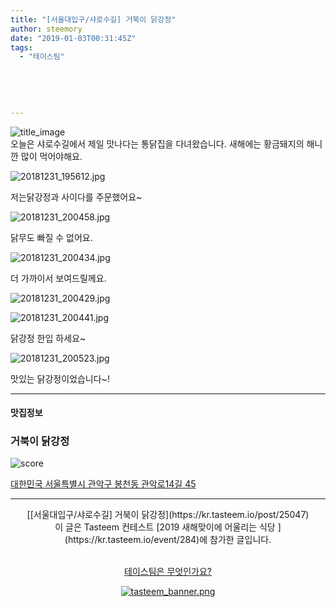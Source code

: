 ```yaml
---
title: "[서울대입구/샤로수길] 거북이 닭강정"
author: steemory
date: "2019-01-03T00:31:45Z"
tags:
  - "테이스팀"
  
  
  
  
  
---
```

![title_image](https://static.tasteem.io/uploads/3843/post/25047/content_b1150b28-9b10-4f64-a5bf-ebc40489d009.jpeg)
<br/>
오늘은 샤로수길에서 제일 맛나다는  통닭집을 다녀왔습니다. 새해에는 황금돼지의 해니깐 많이 먹어야해요.
 
![20181231_195612.jpg](https://static.tasteem.io/uploads/image/image/123301/7a8b649c-1dab-4074-be79-5dc48d3f9837.jpeg)

저는닭강정과 사이다를 주문했어요~

![20181231_200458.jpg](https://static.tasteem.io/uploads/image/image/123304/7a8b649c-1dab-4074-be79-5dc48d3f9837.jpeg)

닭무도 빠질 수 없어요.

![20181231_200434.jpg](https://static.tasteem.io/uploads/image/image/123303/7a8b649c-1dab-4074-be79-5dc48d3f9837.jpeg)

더 가까이서 보여드릴께요.

![20181231_200429.jpg](https://static.tasteem.io/uploads/image/image/123306/7a8b649c-1dab-4074-be79-5dc48d3f9837.jpeg)

![20181231_200441.jpg](https://static.tasteem.io/uploads/image/image/123307/7a8b649c-1dab-4074-be79-5dc48d3f9837.jpeg)

닭강정 한입 하세요~

![20181231_200523.jpg](https://static.tasteem.io/uploads/image/image/123308/7a8b649c-1dab-4074-be79-5dc48d3f9837.jpeg)

맛있는 닭강정이었습니다~!


---------------------
#### 맛집정보
### 거북이 닭강정
![score](https://static.tasteem.io/images/steem/1Crowns.png)

[대한민국 서울특별시 관악구 봉천동 관악로14길 45](https://kr.tasteem.io/post/25047#map)

-----------------------------------------
<center>[[서울대입구/샤로수길] 거북이 닭강정](https://kr.tasteem.io/post/25047)
<br/>이 글은 Tasteem 컨테스트
 [2019 새해맞이에 어울리는 식당 ](https://kr.tasteem.io/event/284)에 참가한 글입니다.

<br/>[테이스팀은 무엇인가요?](https://kr.tasteem.io/about)

[![tasteem_banner.png](https://static.tasteem.io/images/tasteem_banner_v3.png)](https://kr.tasteem.io)</center>